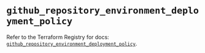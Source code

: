 # `github_repository_environment_deployment_policy`

Refer to the Terraform Registry for docs: [`github_repository_environment_deployment_policy`](https://registry.terraform.io/providers/integrations/github/6.7.0/docs/resources/repository_environment_deployment_policy).
